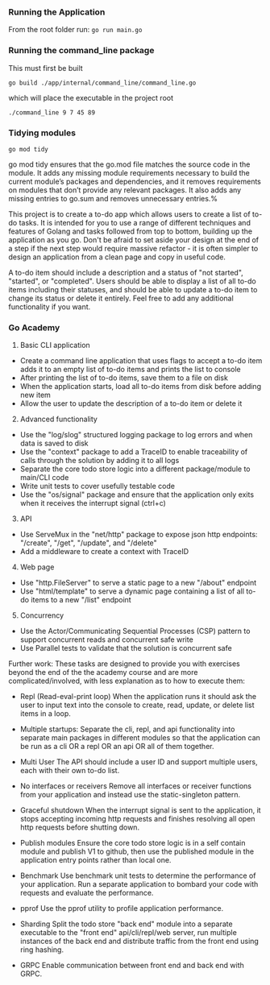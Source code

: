 ### Running the Application
From the root folder run: `go run main.go `

### Running the command_line package

This must first be built

`go build ./app/internal/command_line/command_line.go`

which will place the executable in the project root


`./command_line 9 7 45 89 `


### Tidying modules

`go mod tidy`

go mod tidy ensures that the go.mod file matches the source code in the module. It adds any missing module requirements necessary to build the current module’s packages and dependencies, and it removes requirements on modules that don’t provide any relevant packages. It also adds any missing entries to go.sum and removes unnecessary entries.%    

This project is to create a to-do app which allows users to create a list of to-do tasks. It is intended for you to use a range of different techniques and features of Golang and tasks followed from top to bottom, building up the application as you go. Don't be afraid to set aside your design at the end of a step if the next step would require massive refactor - it is often simpler to design an application from a clean page and copy in useful code.

A to-do item should include a description and a status of "not started", "started", or "completed". Users should be able to display a list of all to-do items including their statuses, and should be able to update a to-do item to change its status or delete it entirely. Feel free to add any additional functionality if you want.


### Go Academy

1) Basic CLI application
- Create a command line application that uses flags to accept a to-do item adds it to an empty list of to-do items and prints the list to console
- After printing the list of to-do items, save them to a file on disk
- When the application starts, load all to-do items from disk before adding new item
- Allow the user to update the description of a to-do item or delete it
2) Advanced functionality
- Use the "log/slog" structured logging package to log errors and when data is saved to disk
- Use the "context" package to add a TraceID to enable traceability of calls through the solution by adding it to all logs
- Separate the core todo store logic into a different package/module to main/CLI code
- Write unit tests to cover usefully testable code
- Use the "os/signal" package and ensure that the application only exits when it receives the interrupt signal (ctrl+c)
3) API
- Use ServeMux in the "net/http" package to expose json http endpoints: "/create", "/get", "/update", and "/delete"
- Add a middleware to create a context with TraceID
4) Web page
- Use "http.FileServer" to serve a static page to a new "/about" endpoint
- Use "html/template" to serve a dynamic page containing a list of all to-do items to a new "/list" endpoint
5) Concurrency
- Use the Actor/Communicating Sequential Processes (CSP) pattern to support concurrent reads and concurrent safe write
- Use Parallel tests to validate that the solution is concurrent safe

Further work:
These tasks are designed to provide you with exercises beyond the end of the the academy course and are more complicated/involved, with less explanation as to how to execute them:

- Repl (Read-eval-print loop)
When the application runs it should ask the user to input text into the console to create, read, update, or delete list items in a loop.

- Multiple startups:
Separate the cli, repl, and api functionality into separate main packages in different modules so that the application can be run as a cli OR a repl OR an api OR all of them together.

- Multi User
The API should include a user ID and support multiple users, each with their own to-do list.

- No interfaces or receivers
Remove all interfaces or receiver functions from your application and instead use the static-singleton pattern.

- Graceful shutdown
When the interrupt signal is sent to the application, it stops accepting incoming http requests and finishes resolving all open http requests before shutting down.

- Publish modules
Ensure the core todo store logic is in a self contain module and publish V1 to github, then use the published module in the application entry points rather than local one.

- Benchmark
Use benchmark unit tests to determine the performance of your application. Run a separate application to bombard your code with requests and evaluate the performance.

- pprof
Use the pprof utility to profile application performance.

- Sharding
Split the todo store "back end" module into a separate executable to the "front end" api/cli/repl/web server, run multiple instances of the back end and distribute traffic from the front end using ring hashing.

- GRPC
Enable communication between front end and back end with GRPC.